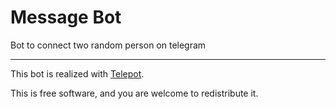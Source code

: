 # Message Bot #

Bot to connect two random person on telegram

------------------------------------------------------------------------------------

This bot is realized with [Telepot](https://github.com/nickoala/telepot).

This is free software, and you are welcome to redistribute it.
